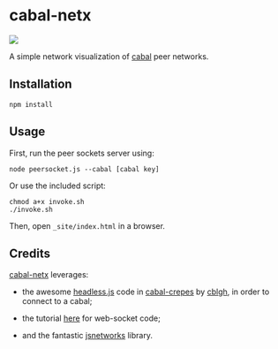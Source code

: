 # cabal-netx

<img src="./network.png">

A simple network visualization of [cabal](https://cabal.chat/) peer networks.

## Installation

`npm install`

## Usage

First, run the peer sockets server using:

`node peersocket.js --cabal [cabal key]`

Or use the included script:

```
chmod a+x invoke.sh
./invoke.sh
```

Then, open `_site/index.html` in a browser.

## Credits

[cabal-netx](https://github.com/dwblair/cabal-netx) leverages:

- the awesome [headless.js](https://github.com/cblgh/cabal-crepes/blob/master/headless.js) code in [cabal-crepes](https://github.com/cblgh/cabal-crepes) by [cblgh](https://github.com/cblgh), in order to connect to a cabal;

- the tutorial [here](https://github.com/processing/p5.js/wiki/p5.js,-node.js,-socket.io
) for web-socket code;

- and the fantastic [jsnetworks](https://github.com/fkling/JSNetworkX) library.
